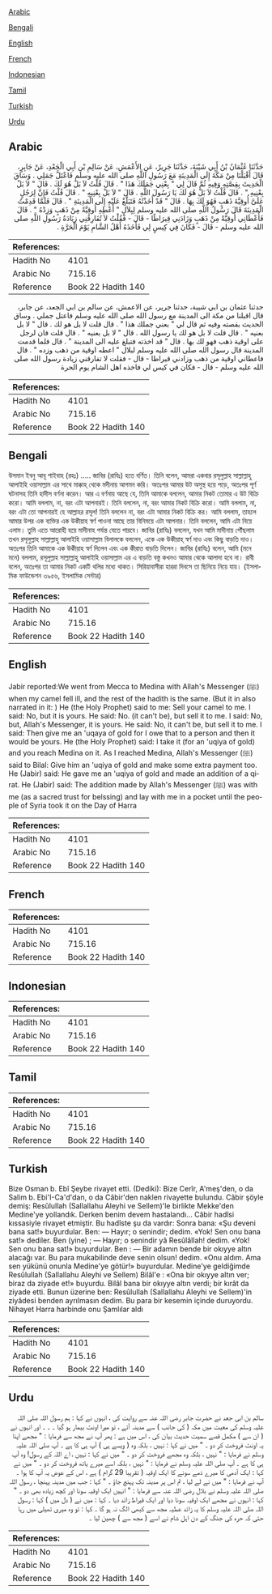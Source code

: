 [Arabic](#arabic)

[Bengali](#bengali)

[English](#english)

[French](#french)

[Indonesian](#indonesian)

[Tamil](#tamil)

[Turkish](#turkish)

[Urdu](#urdu)

## Arabic


<div dir="rtl" lang="ar" style={{fontSize:'larger',backgroundColor:'#f8f9fa',padding:20}}>
حَدَّثَنَا عُثْمَانُ بْنُ أَبِي شَيْبَةَ، حَدَّثَنَا جَرِيرٌ، عَنِ الأَعْمَشِ، عَنْ سَالِمِ بْنِ أَبِي الْجَعْدِ، عَنْ جَابِرٍ، قَالَ أَقْبَلْنَا مِنْ مَكَّةَ إِلَى الْمَدِينَةِ مَعَ رَسُولِ اللَّهِ صلى الله عليه وسلم فَاعْتَلَّ جَمَلِي ‏.‏ وَسَاقَ الْحَدِيثَ بِقِصَّتِهِ وَفِيهِ ثُمَّ قَالَ لِي ‏"‏ بِعْنِي جَمَلَكَ هَذَا ‏"‏ ‏.‏ قَالَ قُلْتُ لاَ بَلْ هُوَ لَكَ ‏.‏ قَالَ ‏"‏ لاَ بَلْ بِعْنِيهِ ‏"‏ ‏.‏ قَالَ قُلْتُ لاَ بَلْ هُوَ لَكَ يَا رَسُولَ اللَّهِ ‏.‏ قَالَ ‏"‏ لاَ بَلْ بِعْنِيهِ ‏"‏ ‏.‏ قَالَ قُلْتُ فَإِنَّ لِرَجُلٍ عَلَىَّ أُوقِيَّةَ ذَهَبٍ فَهُوَ لَكَ بِهَا ‏.‏ قَالَ ‏"‏ قَدْ أَخَذْتُهُ فَتَبَلَّغْ عَلَيْهِ إِلَى الْمَدِينَةِ ‏"‏ ‏.‏ قَالَ فَلَمَّا قَدِمْتُ الْمَدِينَةَ قَالَ رَسُولُ اللَّهِ صلى الله عليه وسلم لِبِلاَلٍ ‏"‏ أَعْطِهِ أُوقِيَّةً مِنْ ذَهَبٍ وَزِدْهُ ‏"‏ ‏.‏ قَالَ فَأَعْطَانِي أُوقِيَّةً مِنْ ذَهَبٍ وَزَادَنِي قِيرَاطًا - قَالَ - فَقُلْتُ لاَ تُفَارِقُنِي زِيَادَةُ رَسُولِ اللَّهِ صلى الله عليه وسلم - قَالَ - فَكَانَ فِي كِيسٍ لِي فَأَخَذَهُ أَهْلُ الشَّامِ يَوْمَ الْحَرَّةِ ‏.‏
</div>
<div style={{backgroundColor:'#f8f9fa',padding:20, marginBottom: 10}}><table> <thead> <tr> <th>References:</th> <th></th> </tr> </thead> <tbody><tr><td>Hadith No</td><td>4101</td></tr><tr><td>Arabic No</td><td>715.16</td></tr><tr><td>Reference</td><td>Book 22 Hadith 140</td></tr></tbody></table></div>


<div dir="rtl" lang="ar" style={{fontSize:'larger',backgroundColor:'#f8f9fa',padding:20}}>
حدثنا عثمان بن ابي شيبة، حدثنا جرير، عن الاعمش، عن سالم بن ابي الجعد، عن جابر، قال اقبلنا من مكة الى المدينة مع رسول الله صلى الله عليه وسلم فاعتل جملي . وساق الحديث بقصته وفيه ثم قال لي " بعني جملك هذا " . قال قلت لا بل هو لك . قال " لا بل بعنيه " . قال قلت لا بل هو لك يا رسول الله . قال " لا بل بعنيه " . قال قلت فان لرجل على اوقية ذهب فهو لك بها . قال " قد اخذته فتبلغ عليه الى المدينة " . قال فلما قدمت المدينة قال رسول الله صلى الله عليه وسلم لبلال " اعطه اوقية من ذهب وزده " . قال فاعطاني اوقية من ذهب وزادني قيراطا - قال - فقلت لا تفارقني زيادة رسول الله صلى الله عليه وسلم - قال - فكان في كيس لي فاخذه اهل الشام يوم الحرة
</div>
<div style={{backgroundColor:'#f8f9fa',padding:20, marginBottom: 10}}><table> <thead> <tr> <th>References:</th> <th></th> </tr> </thead> <tbody><tr><td>Hadith No</td><td>4101</td></tr><tr><td>Arabic No</td><td>715.16</td></tr><tr><td>Reference</td><td>Book 22 Hadith 140</td></tr></tbody></table></div>

## Bengali


<div dir="ltr" lang="bn" style={{fontSize:'larger',backgroundColor:'#f8f9fa',padding:20}}>
উসমান ইবনু আবূ শাইবাহ (রহঃ) ..... জাবির (রাযিঃ) হতে বর্ণিত। তিনি বলেন, আমরা একবার রসূলুল্লাহ সাল্লাল্লাহু আলাইহি ওয়াসাল্লাম এর সাথে মাক্কাহ্ থেকে মদীনায় আগমন করি। অতঃপর আমার উট অসুস্থ হয়ে পড়ে, অতঃপর পূর্ণ ঘটনাসহ তিনি হাদীস বর্ণনা করেন। আর এ বর্ণনায় আছে যে, তিনি আমাকে বললেন, আমার নিকট তোমার এ উট বিক্রি করো। আমি বললাম, না, বরং এটা আপনারই। তিনি বললেন, না, বরং আমার নিকট বিক্রি করো। আমি বললাম, না, বরং এটা তো আপনারই হে আল্লাহর রসূল! তিনি বললেন না, বরং এটা আমার নিকট বিক্রি কর। আমি বললাম, তাহলে আমার উপর এক ব্যক্তির এক উকীয়াহ স্বর্ণ পাওনা আছে তার বিনিময়ে এটা আপনার। তিনি বললেন, আমি এটা নিয়ে এলাম। তুমি এতে আরোহী হয়ে মাদীনাহ পর্যন্ত যেতে পারবে। জাবির (রাযিঃ) বললেন, যখন আমি মাদীনায় পৌঁছলাম তখন রসূলুল্লাহ সাল্লাল্লাহু আলাইহি ওয়াসাল্লাম বিলালকে বললেন, একে এক উকীয়াহ্ স্বর্ণ দাও এবং কিছু বাড়তি দাও। অতঃপর তিনি আমাকে এক উকীয়াহ স্বর্ণ দিলেন এবং এক কীরাত বাড়তি দিলেন। জাবির (রাযিঃ) বলেন, আমি (মনে মনে) বললাম, রসূলুল্লাহ সাল্লাল্লাহু আলাইহি ওয়াসাল্লাম এর এ বাড়তি বস্তু কখনও আমার থেকে আলাদা হবে না। রাবী বলেন, অতঃপর তা আমার নিকট একটি থলির মধ্যে থাকত। সিরিয়াবাসীরা হাররা দিবসে তা ছিনিয়ে নিয়ে যায়। (ইসলামিক ফাউন্ডেশন ৩৯৫৬, ইসলামিক সেন্টার)
</div>
<div style={{backgroundColor:'#f8f9fa',padding:20, marginBottom: 10}}><table> <thead> <tr> <th>References:</th> <th></th> </tr> </thead> <tbody><tr><td>Hadith No</td><td>4101</td></tr><tr><td>Arabic No</td><td>715.16</td></tr><tr><td>Reference</td><td>Book 22 Hadith 140</td></tr></tbody></table></div>

## English


<div dir="ltr" lang="en" style={{fontSize:'larger',backgroundColor:'#f8f9fa',padding:20}}>
Jabir reported:We went from Mecca to Medina with Allah's Messenger (ﷺ) when my camel fell ill, and the rest of the hadith is the same. (But it in also narrated in it: ) He (the Holy Prophet) said to me: Sell your camel to me. I said: No, but it is yours. He said: No. (it can't be), but sell it to me. I said: No, but, Allah's Messenger, it is yours. He said: No, it can't be, but sell it to me. I said: Then give me an 'uqaya of gold for I owe that to a person and then it would be yours. He (the Holy Prophet) said: I take it (for an 'uqiya of gold) and you reach Medina on it. As I reached Medina, Allah's Messenger (ﷺ) said to Bilal: Give him an 'uqiya of gold and make some extra payment too. He (Jabir) said: He gave me an 'uqiya of gold and made an addition of a qirat. He (Jabir) said: The addition made by Allah's Messenger (ﷺ) was with me (as a sacred trust for belssing) and lay with me in a pocket until the people of Syria took it on the Day of Harra
</div>
<div style={{backgroundColor:'#f8f9fa',padding:20, marginBottom: 10}}><table> <thead> <tr> <th>References:</th> <th></th> </tr> </thead> <tbody><tr><td>Hadith No</td><td>4101</td></tr><tr><td>Arabic No</td><td>715.16</td></tr><tr><td>Reference</td><td>Book 22 Hadith 140</td></tr></tbody></table></div>

## French


<div dir="ltr" lang="fr" style={{fontSize:'larger',backgroundColor:'#f8f9fa',padding:20}}>

</div>
<div style={{backgroundColor:'#f8f9fa',padding:20, marginBottom: 10}}><table> <thead> <tr> <th>References:</th> <th></th> </tr> </thead> <tbody><tr><td>Hadith No</td><td>4101</td></tr><tr><td>Arabic No</td><td>715.16</td></tr><tr><td>Reference</td><td>Book 22 Hadith 140</td></tr></tbody></table></div>

## Indonesian


<div dir="ltr" lang="id" style={{fontSize:'larger',backgroundColor:'#f8f9fa',padding:20}}>

</div>
<div style={{backgroundColor:'#f8f9fa',padding:20, marginBottom: 10}}><table> <thead> <tr> <th>References:</th> <th></th> </tr> </thead> <tbody><tr><td>Hadith No</td><td>4101</td></tr><tr><td>Arabic No</td><td>715.16</td></tr><tr><td>Reference</td><td>Book 22 Hadith 140</td></tr></tbody></table></div>

## Tamil


<div dir="ltr" lang="ta" style={{fontSize:'larger',backgroundColor:'#f8f9fa',padding:20}}>

</div>
<div style={{backgroundColor:'#f8f9fa',padding:20, marginBottom: 10}}><table> <thead> <tr> <th>References:</th> <th></th> </tr> </thead> <tbody><tr><td>Hadith No</td><td>4101</td></tr><tr><td>Arabic No</td><td>715.16</td></tr><tr><td>Reference</td><td>Book 22 Hadith 140</td></tr></tbody></table></div>

## Turkish


<div dir="ltr" lang="tr" style={{fontSize:'larger',backgroundColor:'#f8f9fa',padding:20}}>
Bize Osman b. Ebî Şeybe rivayet etti. (Dediki): Bize Cerîr, A'meş'den, o da Salim b. Ebi'I-Ca'd'dan, o da Câbir'den naklen rivayette bulundu. Câbir şöyle demiş: Resûlullah (Sallallahu Aleyhi ve Sellem)'le birlikte Mekke'den Medine'ye yollandık. Derken benim devem hastalandı... Câbir hadîsi kıssasiyle rivayet etmiştir. Bu hadîste şu da vardır: Sonra bana: «Şu deveni bana sat!» buyurdular. Ben: — Hayır; o senindir; dedim. «Yok! Sen onu bana sat!» dediler. Ben (yine) ; — Hayır; o senindir yâ Resûlâllah! dedim. «Yok! Sen onu bana sat!» buyurdular. Ben : — Bir adamın bende bir okıyye altın alacağı var. Bu para mukabilinde deve senin olsun! dedim. «Onu aldım. Ama sen yükünü onunla Medine'ye götür!» buyurdular. Medine'ye geldiğimde Resûlullah (Sallallahu Aleyhi ve Sellem) Bilâl'e : «Ona bir okıyye altın ver; biraz da ziyade et!» buyurdu. Bilâl bana bir okıyye altın verdi; bir kırât da ziyade etti. Bunun üzerine ben: Resûlullah (Sallallahu Aleyhi ve Sellem)'in ziyâdesi benden ayrılmasın dedim. Bu para bir kesemin içinde duruyordu. Nihayet Harra harbinde onu Şamlılar aldı
</div>
<div style={{backgroundColor:'#f8f9fa',padding:20, marginBottom: 10}}><table> <thead> <tr> <th>References:</th> <th></th> </tr> </thead> <tbody><tr><td>Hadith No</td><td>4101</td></tr><tr><td>Arabic No</td><td>715.16</td></tr><tr><td>Reference</td><td>Book 22 Hadith 140</td></tr></tbody></table></div>

## Urdu


<div dir="rtl" lang="ur" style={{fontSize:'larger',backgroundColor:'#f8f9fa',padding:20}}>
سالم بن ابی جعد نے حضرت جابر رضی اللہ عنہ سے روایت کی ، انہوں نے کہا : ہم رسول اللہ صلی اللہ علیہ وسلم کی معیت میں مکہ ( کی جانب ) سے مدینہ آئے ، تو میرا اونٹ بیمار ہو گیا ۔ ۔ ۔ اور انہوں نے ( ان سے ) مکمل قصے سمیت حدیث بیان کی ، اس میں ہے : پھر آپ نے مجھ سے فرمایا : " مجھے اپنا یہ اونٹ فروخت کر دو ۔ " میں نے کہا : نہیں ، بلکہ وہ ( ویسے ہی ) آپ ہی کا ہے ۔ آپ صلی اللہ علیہ وسلم نے فرمایا : " نہیں ، بلکہ وہ مجھے فروخت کر دو ۔ " میں نے کہا : نہیں ، اے اللہ کے رسول! وہ آپ ہی کا ہے ۔ آپ صلی اللہ علیہ وسلم نے فرمایا : " نہیں ، بلکہ اسے میرے یاتھ فروخت کر دو ۔ " میں نے کہا : ایک آدمی کا میرے ذمے سونے کا ایک اوقیہ ( تقریبا 29 گرام ) ہے ، اس کے عوض یہ آپ کا ہوا ۔ آپ نے فرمایا : " میں نے لے لیا ، تم اس پر مدینہ تک پہنچ جاؤ ۔ " کہا : جب میں مدینہ پہنچا ، رسول اللہ صلی اللہ علیہ وسلم نے بلال رضی اللہ عنہ سے فرمایا : " انہیں ایک اوقیہ سونا اور کچھ زیادہ بھی دو ۔ " کہا : انہوں نے مجھے ایک اوقیہ سونا دیا اور ایک قیراط زائد دیا ۔ کہا : میں نے ( دل میں ) کہا : رسول اللہ صلی اللہ علیہ وسلم کا یہ زائد عطیہ مجھ سے کبھی الگ نہ ہو گا ۔ کہا : تو وہ میری تھیلی میں رہا حتی کہ حرہ کی جنگ کے دن اہل شام نے اسے ( مجھ سے ) چھین لیا ۔
</div>
<div style={{backgroundColor:'#f8f9fa',padding:20, marginBottom: 10}}><table> <thead> <tr> <th>References:</th> <th></th> </tr> </thead> <tbody><tr><td>Hadith No</td><td>4101</td></tr><tr><td>Arabic No</td><td>715.16</td></tr><tr><td>Reference</td><td>Book 22 Hadith 140</td></tr></tbody></table></div>